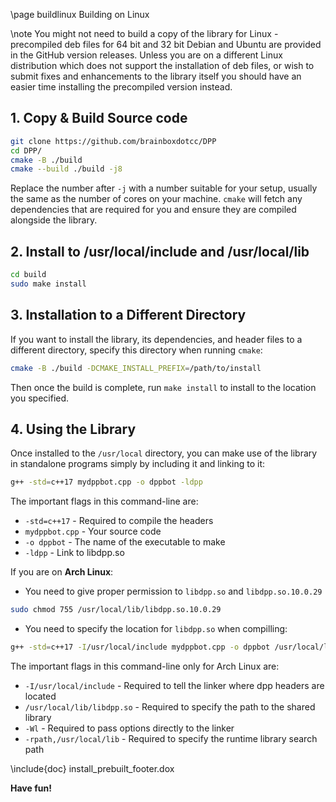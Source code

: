 \page buildlinux Building on Linux

\note You might not need to build a copy of the library for Linux - precompiled deb files for 64 bit and 32 bit Debian and Ubuntu are provided in the GitHub version releases. Unless you are on a different Linux distribution which does not support the installation of deb files, or wish to submit fixes and enhancements to the library itself you should have an easier time installing the precompiled version instead.

## 1. Copy & Build Source code
```bash
git clone https://github.com/brainboxdotcc/DPP
cd DPP/
cmake -B ./build
cmake --build ./build -j8
```
    
Replace the number after `-j` with a number suitable for your setup, usually the same as the number of cores on your machine. `cmake` will fetch any dependencies that are required for you and ensure they are compiled alongside the library.

## 2. Install to /usr/local/include and /usr/local/lib

```bash
cd build
sudo make install
```

## 3. Installation to a Different Directory

If you want to install the library, its dependencies, and header files to a different directory, specify this directory when running `cmake`:

```bash
cmake -B ./build -DCMAKE_INSTALL_PREFIX=/path/to/install
```

Then once the build is complete, run `make install` to install to the location you specified.

## 4. Using the Library

Once installed to the `/usr/local` directory, you can make use of the library in standalone programs simply by including it and linking to it:

```bash
g++ -std=c++17 mydppbot.cpp -o dppbot -ldpp
```

The important flags in this command-line are:

* `-std=c++17` - Required to compile the headers
* `mydppbot.cpp` - Your source code
* `-o dppbot` - The name of the executable to make
* `-ldpp` - Link to libdpp.so

If you are on **Arch Linux**:

- You need to give proper permission to `libdpp.so` and `libdpp.so.10.0.29`
```bash
sudo chmod 755 /usr/local/lib/libdpp.so.10.0.29
```

- You need to specify the location for `libdpp.so` when compilling:
```bash
g++ -std=c++17 -I/usr/local/include mydppbot.cpp -o dppbot /usr/local/lib/libdpp.so -Wl,-rpath,/usr/local/lib
```

The important flags in this command-line only for Arch Linux are:

* `-I/usr/local/include` - Required to tell the linker where dpp headers are located
* `/usr/local/lib/libdpp.so` - Required to specify the path to the shared library
* `-Wl` - Required to pass options directly to the linker
* `-rpath,/usr/local/lib` - Required to specify the runtime library search path

\include{doc} install_prebuilt_footer.dox

**Have fun!**
